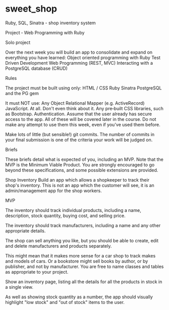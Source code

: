 # sweet_shop
Ruby, SQL, Sinatra - shop inventory system

Project ‑ Web Programming with Ruby

Solo project

Over the next week you will build an app to consolidate and expand on everything you have learned:
Object oriented programming with Ruby
Test Driven Development
Web Programming (REST, MVC)
Interacting with a PostgreSQL database (CRUD)

Rules

The project must be built using only:
HTML / CSS
Ruby
Sinatra
PostgreSQL and the PG gem

It must NOT use:
Any Object Relational Mapper (e.g. ActiveRecord)
JavaScript. At all. Don't even think about it.
Any pre‑built CSS libraries, such as Bootstrap.
Authentication. 
Assume that the user already has secure access to the app.
All of these will be covered later in the course. Do not make any attempt to use them this week, even if you've used them
before.

Make lots of little (but sensible!) git commits. The number of commits in your final submission is one of the criteria your
work will be judged on.

Briefs

These briefs detail what is expected of you, including an MVP. Note that the MVP is the Minimum Viable Product. You are
strongly encouraged to go beyond these specifications, and some possible extensions are provided.

Shop Inventory
Build an app which allows a shopkeeper to track their shop's inventory. This is not an app which the customer will see, it is
an admin/management app for the shop workers.

MVP

The inventory should track individual products, including a name, description, stock quantity, buying cost, and selling
price.

The inventory should track manufacturers, including a name and any other appropriate details.

The shop can sell anything you like, but you should be able to create, edit and delete manufacturers and products
separately.

This might mean that it makes more sense for a car shop to track makes and models of cars. Or a bookstore
might sell books by author, or by publisher, and not by manufacturer. You are free to name classes and tables as
appropriate to your project.

Show an inventory page, listing all the details for all the products in stock in a single view.

As well as showing stock quantity as a number, the app should visually highlight "low stock" and "out of stock" items
to the user.

